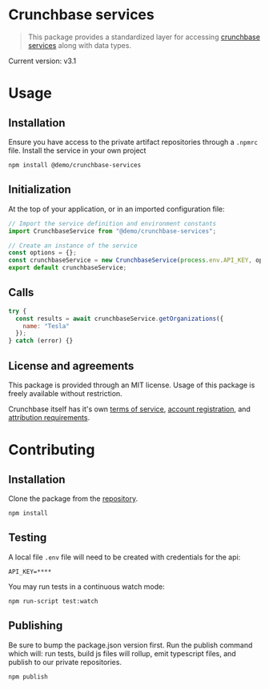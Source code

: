 # Crunchbase services

> This package provides a standardized layer for accessing [crunchbase services](https://data.crunchbase.com/docs/using-the-api) along with data types.

Current version: v3.1

# Usage

## Installation

Ensure you have access to the private artifact repositories through a `.npmrc` file.
Install the service in your own project

```
npm install @demo/crunchbase-services
```

## Initialization

At the top of your application, or in an imported configuration file:

```js
// Import the service definition and environment constants
import CrunchbaseService from "@demo/crunchbase-services";

// Create an instance of the service
const options = {};
const crunchbaseService = new CrunchbaseService(process.env.API_KEY, options);
export default crunchbaseService;
```

## Calls

```js
try {
  const results = await crunchbaseService.getOrganizations({
    name: "Tesla"
  });
} catch (error) {}
```

## License and agreements

This package is provided through an MIT license. Usage of this package is freely available without restriction.

Crunchbase itself has it's own
[terms of service](https://about.crunchbase.com/terms-of-service/),
[account registration](https://about.crunchbase.com/products/crunchbase-for-applications/),
and [attribution requirements](https://data.crunchbase.com/docs/using-the-api#section-using-the-rest-api).

# Contributing

## Installation

Clone the package from the [repository](https://dev.azure.com/TorchResearchLLC/TORCH%20Demo%20Backlog/_git/crunchbase-service).

```
npm install
```

## Testing

A local file `.env` file will need to be created with credentials for the api:

```text
API_KEY=****
```

You may run tests in a continuous watch mode:

```
npm run-script test:watch
```

## Publishing

Be sure to bump the package.json version first.
Run the publish command which will: run tests, build js files will rollup, emit typescript files, and publish to our private repositories.

```
npm publish
```
